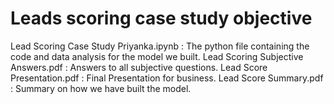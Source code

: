 # Leads scoring case study objective
Lead Scoring Case Study Priyanka.ipynb : The python file containing the code and data analysis for the model we built.
Lead Scoring Subjective Answers.pdf : Answers to all subjective questions.
Lead Score Presentation.pdf : Final Presentation for business.
Lead Score Summary.pdf : Summary on how we have built the model.

